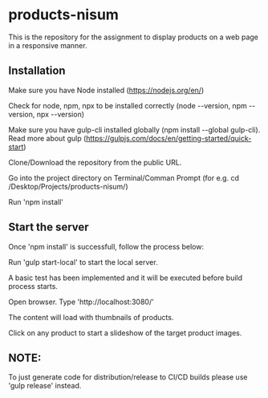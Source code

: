# products-nisum

This is the repository for the assignment to display products on a web page in a responsive manner.

## Installation

Make sure you have Node installed (https://nodejs.org/en/)

Check for node, npm, npx to be installed correctly (node --version, npm --version, npx --version)

Make sure you have gulp-cli installed globally (npm install --global gulp-cli). Read more about gulp (https://gulpjs.com/docs/en/getting-started/quick-start)

Clone/Download the repository from the public URL.

Go into the project directory on Terminal/Comman Prompt (for e.g. cd <User Name>/Desktop/Projects/products-nisum/)
  
Run 'npm install'

## Start the server

Once 'npm install' is successfull, follow the process below:

Run 'gulp start-local' to start the local server.

A basic test has been implemented and it will be executed before build process starts.

Open browser. Type 'http://localhost:3080/'

The content will load with thumbnails of products.

Click on any product to start a slideshow of the target product images.

## NOTE: 

To just generate code for distribution/release to CI/CD builds please use 'gulp release' instead.

